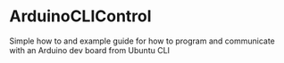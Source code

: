 # ArduinoCLIControl
Simple how to and example guide for how to program and communicate with an Arduino dev board from Ubuntu CLI
